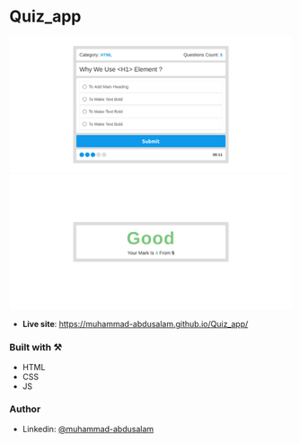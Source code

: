 # Quiz_app

![QUiz](./screenshot/quiz.png)
![Result](./screenshot/result.png)

- **Live site**: https://muhammad-abdusalam.github.io/Quiz_app/

### Built with ⚒️

- HTML
- CSS
- JS

### Author

- Linkedin: [@muhammad-abdusalam](https://www.linkedin.com/in/muhammad-abdusalam)
